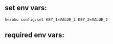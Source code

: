 # 

## set env vars:

```
heroku config:set KEY_1=VALUE_1 KEY_2=VALUE_2
```

## required env vars:
```
```